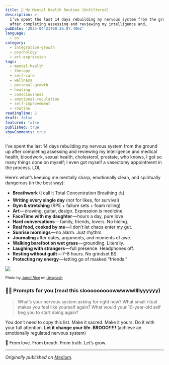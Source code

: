 ```yaml
---
title: 🧠 My Mental Health Routine (Unfiltered)
description: >-
  I’ve spent the last 14 days rebuilding my nervous system from the ground up
  after completing assessing and reviewing my intelligence and…
pubDate: '2025-04-21T00:26:07.406Z'
language:
  - en
category:
  - integration-growth
  - psychology
  - art-expression
tags:
  - mental-health
  - therapy
  - self-care
  - wellness
  - personal-growth
  - healing
  - consciousness
  - emotional-regulation
  - self-improvement
  - routine
readingTime: 2
draft: false
featured: false
published: true
showComments: true
---
```


I’ve spent the last 14 days rebuilding my nervous system from the ground up after completing assessing and reviewing my intelligence and medical health, bloodwork, sexual health, cholesterol, prostate, who knows, I got so many things done on myself; I even got myself a vasectomy appointment in the process. LOL

Here’s what’s keeping me mentally sharp, emotionally clean, and spiritually dangerous (in the best way):

- **Breathwork** (I call it Total Concentration Breathing 🫁)
- **Writing every single day** (not for likes, for survival)
- **Gym & stretching** (RPE + failure sets + foam rolling)
- **Art** — drawing, guitar, design. Expression _is_ medicine.
- **FaceTime with my daughter** — hours a day, pure love
- **Hard conversations** — family, friends, lovers. No hiding.
- **Real food, cooked by me** — I don’t let chaos enter my gut.
- **Sunrise mornings** — no alarm. Just rhythm.
- **Journaling** after dates, arguments, and moments of awe.
- **Walking barefoot on wet grass** — grounding. Literally.
- **Laughing with strangers** — full presence. Headphones off.
- **Resting without guilt** — 7–8 hours. No grindset BS.
- **Protecting my energy** — letting go of masked “friends.”

![](https://cdn-images-1.medium.com/max/1200/0*NvPrWlGGs9bp0nNV)

<small>Photo by [Jared Rice](https://unsplash.com/@jareddrice?utm_source=medium&utm_medium=referral) on [Unsplash](https://unsplash.com?utm_source=medium&utm_medium=referral)</small>

### 🧠💥 **Prompts for you (read this slooooooooowwwwwllllyyyyyy)**

> What’s your nervous system asking for right now? What small ritual makes you feel like yourself again? What would your 10-year-old self beg you to start doing again?

You don’t need to copy this list. Make it sacred. Make it yours. Do it with your full attention. **Let it change your life. BROOO!!!!!** (achieve an emotionally regulated nervous system)

🌱 From love. From breath. From truth. Let’s grow.

---

_Originally published on [Medium](https://medium.com/@wizards777/my-mental-health-routine-unfiltered-1ebfc2b1bde9)._
